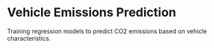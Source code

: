 # Vehicle Emissions Prediction
Training regression models to predict CO2 emissions based on vehicle characteristics.
